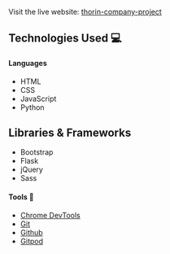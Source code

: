 Visit the live website: [thorin-company-project](https://flask-project-thorin-company.herokuapp.com/)

## Technologies Used :computer: 

#### Languages
* HTML
* CSS 
* JavaScript
* Python

## Libraries & Frameworks
* Bootstrap
* Flask
* jQuery
* Sass

#### Tools :wrench:
* [Chrome DevTools](https://developers.google.com/web/tools/chrome-devtools) 
* [Git](https://git-scm.com/) 
* [Github](https://github.com/) 
* [Gitpod](https://www.gitpod.io/) 